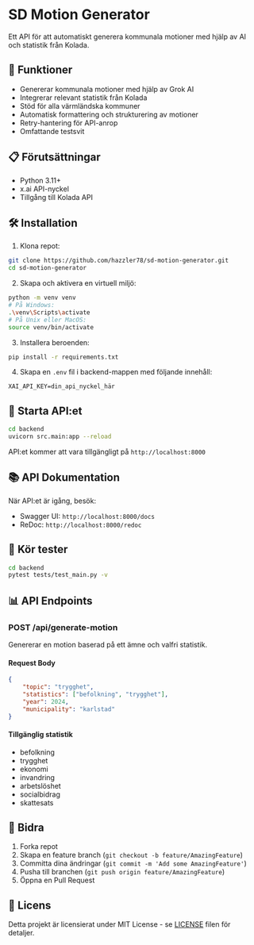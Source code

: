 # SD Motion Generator

Ett API för att automatiskt generera kommunala motioner med hjälp av AI och statistik från Kolada.

## 🚀 Funktioner

- Genererar kommunala motioner med hjälp av Grok AI
- Integrerar relevant statistik från Kolada
- Stöd för alla värmländska kommuner
- Automatisk formattering och strukturering av motioner
- Retry-hantering för API-anrop
- Omfattande testsvit

## 📋 Förutsättningar

- Python 3.11+
- x.ai API-nyckel
- Tillgång till Kolada API

## 🛠️ Installation

1. Klona repot:
```bash
git clone https://github.com/hazzler78/sd-motion-generator.git
cd sd-motion-generator
```

2. Skapa och aktivera en virtuell miljö:
```bash
python -m venv venv
# På Windows:
.\venv\Scripts\activate
# På Unix eller MacOS:
source venv/bin/activate
```

3. Installera beroenden:
```bash
pip install -r requirements.txt
```

4. Skapa en `.env` fil i backend-mappen med följande innehåll:
```
XAI_API_KEY=din_api_nyckel_här
```

## 🚦 Starta API:et

```bash
cd backend
uvicorn src.main:app --reload
```

API:et kommer att vara tillgängligt på `http://localhost:8000`

## 📚 API Dokumentation

När API:et är igång, besök:
- Swagger UI: `http://localhost:8000/docs`
- ReDoc: `http://localhost:8000/redoc`

## 🧪 Kör tester

```bash
cd backend
pytest tests/test_main.py -v
```

## 📊 API Endpoints

### POST /api/generate-motion

Genererar en motion baserad på ett ämne och valfri statistik.

#### Request Body
```json
{
    "topic": "trygghet",
    "statistics": ["befolkning", "trygghet"],
    "year": 2024,
    "municipality": "karlstad"
}
```

#### Tillgänglig statistik
- befolkning
- trygghet
- ekonomi
- invandring
- arbetslöshet
- socialbidrag
- skattesats

## 👥 Bidra

1. Forka repot
2. Skapa en feature branch (`git checkout -b feature/AmazingFeature`)
3. Committa dina ändringar (`git commit -m 'Add some AmazingFeature'`)
4. Pusha till branchen (`git push origin feature/AmazingFeature`)
5. Öppna en Pull Request

## 📝 Licens

Detta projekt är licensierat under MIT License - se [LICENSE](LICENSE) filen för detaljer. 